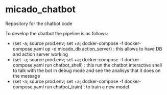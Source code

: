 # micado_chatbot
Repository for the chatbot code


To develop the chatbot the pipeline is as follows:
- (set -a; source prod.env; set +a; docker-compose -f docker-compose.yaml up -d micado_db action_server) : this allows to have DB and action server working
- (set -a; source prod.env; set +a; docker-compose -f docker-compose.yaml run  chatbot_shell) : this run the chatbot interactive shell to talk with the bot in debug mode and see the analisys that it does on the message
- (set -a; source prod.env; set +a; docker-compose -f docker-compose.yaml run  chatbot_train) : to train a new model